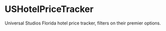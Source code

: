 # USHotelPriceTracker
Universal Studios Florida hotel price tracker, filters on their premier options. 
